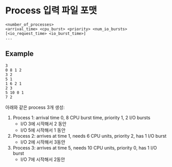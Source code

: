 # Process 입력 파일 포맷

```
<number_of_processes>
<arrival_time> <cpu_burst> <priority> <num_io_bursts>
[<io_request_time> <io_burst_time>]
...
```

## Example

```
3
0 8 1 2
3 2
5 1
1 6 2 1
2 3
5 10 0 1
7 2
```

아래와 같은 process 3개 생성:

1. Process 1: arrival time 0, 8 CPU burst time, priority 1, 2 I/O bursts
   - I/O 3에 시작해서 2 동안
   - I/O 5에 시작해서 1 동안
2. Process 2: arrives at time 1, needs 6 CPU units, priority 2, has 1 I/O burst
   - I/O 2에 시작해서 3동안
3. Process 3: arrives at time 5, needs 10 CPU units, priority 0, has 1 I/O burst
   - I/O 7에 시작해서 2동안
